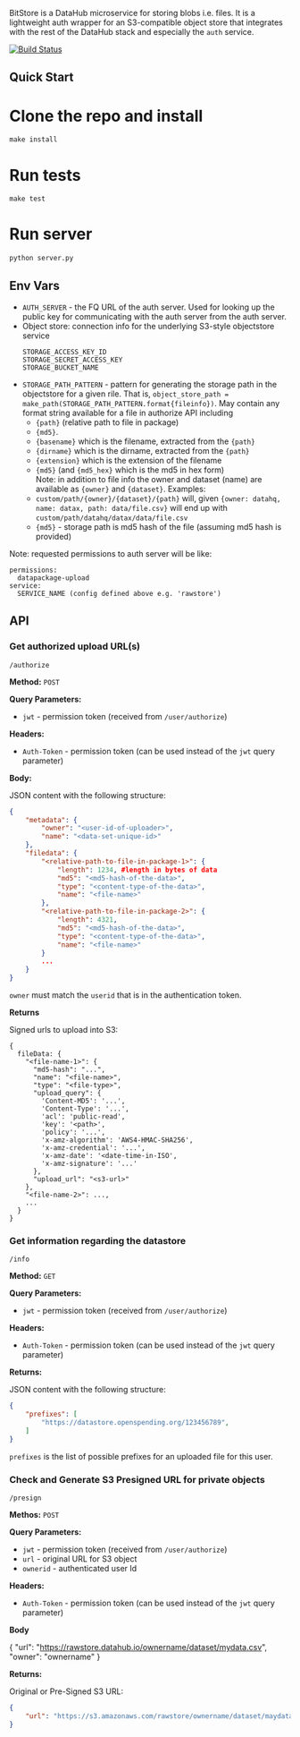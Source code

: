 BitStore is a DataHub microservice for storing blobs i.e. files. It is a lightweight auth wrapper for an S3-compatible object store that integrates with the rest of the DataHub stack and especially the `auth` service.

[![Build Status](https://travis-ci.org/datahq/bitstore.svg?branch=master)](https://travis-ci.org/datahq/bitstore)

## Quick Start

# Clone the repo and install

`make install`

# Run tests

`make test`

# Run server

`python server.py`

## Env Vars

* `AUTH_SERVER` - the FQ URL of the auth server. Used for looking up the public key for communicating with the auth server from the auth server.
* Object store: connection info for the underlying S3-style objectstore service
  ```
  STORAGE_ACCESS_KEY_ID
  STORAGE_SECRET_ACCESS_KEY
  STORAGE_BUCKET_NAME
  ```
* `STORAGE_PATH_PATTERN` - pattern for generating the storage path in the objectstore for a given rile. That is, `object_store_path = make_path(STORAGE_PATH_PATTERN.format{fileinfo})`. May contain any format string available for a file in authorize API including
    - `{path}` (relative path to file in package)
    - `{md5}`.
    - `{basename}` which is the filename, extracted from the `{path}`
    - `{dirname}` which is the dirname, extracted from the `{path}`
    - `{extension}` which is the extension of the filename
    - `{md5}` (and `{md5_hex}` which is the md5 in hex form)   
    Note: in addition to file info the owner and dataset (name) are available as `{owner}` and `{dataset}`.
 Examples:
  * `custom/path/{owner}/{dataset}/{path}` will, given `{owner: datahq, name: datax, path: data/file.csv}` will end up with `custom/path/datahq/datax/data/file.csv`
  * `{md5}` - storage path is md5 hash of the file (assuming md5 hash is provided)

Note: requested permissions to auth server will be like:

```
permissions:
  datapackage-upload
service:
  SERVICE_NAME (config defined above e.g. 'rawstore')
```


## API

### Get authorized upload URL(s)

`/authorize`

**Method:** `POST`

**Query Parameters:**

 - `jwt` - permission token (received from `/user/authorize`)

**Headers:**

 - `Auth-Token` - permission token (can be used instead of the `jwt` query parameter)

**Body:**

JSON content with the following structure:

```json
{
    "metadata": {
        "owner": "<user-id-of-uploader>",
        "name": "<data-set-unique-id>"
    },
    "filedata": {
        "<relative-path-to-file-in-package-1>": {
            "length": 1234, #length in bytes of data
            "md5": "<md5-hash-of-the-data>",
            "type": "<content-type-of-the-data>",
            "name": "<file-name>"
        },
        "<relative-path-to-file-in-package-2>": {
            "length": 4321,
            "md5": "<md5-hash-of-the-data>",
            "type": "<content-type-of-the-data>",
            "name": "<file-name>"
        }
        ...
    }
}
```

`owner` must match the `userid` that is in the authentication token.

**Returns**

Signed urls to upload into S3:

```javascript=
{
  fileData: {
    "<file-name-1>": {
      "md5-hash": "...",
      "name": "<file-name>",
      "type": "<file-type>",
      "upload_query": {
        'Content-MD5': '...',
        'Content-Type': '...',
        'acl': 'public-read',
        'key': '<path>',
        'policy': '...',
        'x-amz-algorithm': 'AWS4-HMAC-SHA256',
        'x-amz-credential': '...',
        'x-amz-date': '<date-time-in-ISO',
        'x-amz-signature': '...'
      },
      "upload_url": "<s3-url>"
    },
    "<file-name-2>": ...,
    ...
  }
}
```

### Get information regarding the datastore

`/info`

**Method:** `GET`

**Query Parameters:**

 - `jwt` - permission token (received from `/user/authorize`)

**Headers:**

 - `Auth-Token` - permission token (can be used instead of the `jwt` query parameter)

**Returns:**

JSON content with the following structure:
```json
{
    "prefixes": [
        "https://datastore.openspending.org/123456789",
    ]
}
```

`prefixes` is the list of possible prefixes for an uploaded file for this user.


### Check and Generate S3 Presigned URL for private objects

`/presign`

**Methos:** `POST`

**Query Parameters:**

 - `jwt` - permission token (received from `/user/authorize`)
 - `url` - original URL for S3 object
 - `ownerid` - authenticated user Id

**Headers:**

 - `Auth-Token` - permission token (can be used instead of the `jwt` query parameter)

**Body**

{
  "url": "https://rawstore.datahub.io/ownername/dataset/mydata.csv",
  "owner": "ownername"
}

**Returns:**

Original or Pre-Signed S3 URL:
```json
{
    "url": "https://s3.amazonaws.com/rawstore/ownername/dataset/maydata.csv?x=y",
}
```
